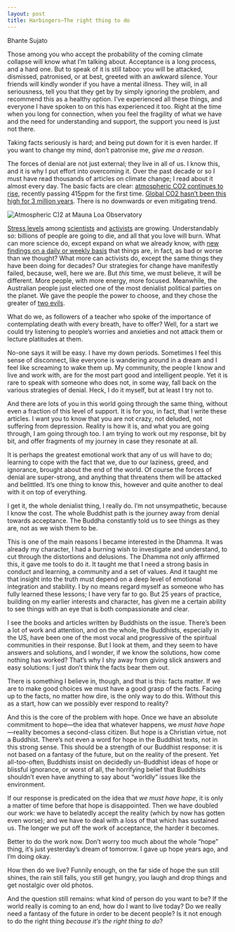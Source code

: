 ```yaml
---
layout: post
title: Harbingers—The right thing to do
---
```


<span class="author">Bhante Sujato</span>

Those among you who accept the probability of the coming climate collapse will know what I’m talking about. Acceptance is a long process, and a hard one. But to speak of it is still taboo: you will be attacked, dismissed, patronised, or at best, greeted with an awkward silence. Your friends will kindly wonder if you have a mental illness. They will, in all seriousness, tell you that they get by by simply ignoring the problem, and recommend this as a healthy option. I’ve experienced all these things, and everyone I have spoken to on this has experienced it too. Right at the time when you long for connection, when you feel the fragility of what we have and the need for understanding and support, the support you need is just not there.

Taking facts seriously is hard; and being put down for it is even harder. If you want to change my mind, don’t patronise me, *give me a reason*.

The forces of denial are not just external; they live in all of us. I know this, and it is why I put effort into overcoming it. Over the past decade or so I must have read thousands of articles on climate change; I read about it almost every day. The basic facts are clear: [atmospheric CO2 continues to rise](https://www.esrl.noaa.gov/gmd/ccgg/trends/full.html), recently passing 415ppm for the first time. [Global CO2 hasn’t been this high for 3 million years](https://www.independent.co.uk/environment/climate-change-carbon-dioxide-levels-high-history-warming-global-temperatures-a8911331.html). There is no downwards or even mitigating trend.

![Atmospheric C)2 at Mauna Loa Observatory](https://www.esrl.noaa.gov/gmd/webdata/ccgg/trends/co2_data_mlo.png)

[Stress levels](https://grist.org/climate-energy/climate-depression-is-for-real-just-ask-a-scientist/) among [scientists](https://judithcurry.com/2015/07/10/pre-traumatic-stress-syndrome-climate-scientists-speak-out/) and [activists](https://www.bu.edu/research/articles/climate-grief/) are growing. Understandably so: billions of people are going to die, and all that you love will burn. What can more science do, except expand on what we already know, with [new findings on a daily or weekly basis](https://www.theguardian.com/environment/2019/jun/03/climate-crisis-seriously-damaging-human-health-report-finds) that things are, in fact, as bad or worse than we thought? What more can activists do, except the same things they have been doing for decades? Our strategies for change have manifestly failed, because, well, here we are. But *this* time, we must believe, it will be different. More people, with more energy, more focused. Meanwhile, the Australian people just elected one of the most denialist political parties on the planet. We gave the people the power to choose, and they chose the greater of [two evils](https://www.theguardian.com/australia-news/2019/jun/04/qa-labor-made-huge-error-in-being-silent-over-coal-joel-fitzgibbon-says).

What do we, as followers of a teacher who spoke of the importance of contemplating death with every breath, have to offer? Well, for a start we could try listening to people’s worries and anxieties and not attack them or lecture platitudes at them.

No-one says it will be easy. I have my down periods. Sometimes I feel this sense of disconnect, like everyone is wandering around in a dream and I feel like screaming to wake them up. My community, the people I know and live and work with, are for the most part good and intelligent people. Yet it is rare to speak with someone who does not, in some way, fall back on the various strategies of denial. Heck, I do it myself, but at least I try not to.

And there are lots of you in this world going through the same thing, without even a fraction of this level of support. It is for you, in fact, that I write these articles. I want you to know that you are not crazy, not deluded, not suffering from depression. Reality is how it is, and what you are going through, I am going through too. I am trying to work out my response, bit by bit, and offer fragments of my journey in case they resonate at all.

It is perhaps the greatest emotional work that any of us will have to do; learning to cope with the fact that we, due to our laziness, greed, and ignorance, brought about the end of the world. Of course the forces of denial are super-strong, and anything that threatens them will be attacked and belittled. It’s one thing to know this, however and quite another to deal with it on top of everything.

I get it, the whole denialist thing, I really do. I’m not unsympathetic, because I know the cost. The whole Buddhist path is the journey away from denial towards acceptance. The Buddha constantly told us to see things as they are, not as we wish them to be.

This is one of the main reasons I became interested in the Dhamma. It was already my character, I had a burning wish to investigate and understand, to cut through the distortions and delusions. The Dhamma not only affirmed this, it gave me tools to do it. It taught me that I need a strong basis in conduct and learning, a community and a set of values. And it taught me that insight into the truth must depend on a deep level of emotional integration and stability. I by no means regard myself as someone who has fully learned these lessons; I have very far to go. But 25 years of practice, building on my earlier interests and character, has given me a certain ability to see things with an eye that is both compassionate and clear.

I see the books and articles written by Buddhists on the issue. There’s been a lot of work and attention, and on the whole, the Buddhists, especially in the US, have been one of the most vocal and progressive of the spiritual communities in their response. But I look at them, and they seem to have answers and solutions, and I wonder, if we know the solutions, how come nothing has worked? That’s why I shy away from giving slick answers and easy solutions: I just don’t think the facts bear them out.

There is something I believe in, though, and that is this: facts matter. If we are to make good choices we must have a good grasp of the facts. Facing up to the facts, no matter how dire, is the only way to do this. Without this as a start, how can we possibly ever respond to reality?

And this is the core of the problem with hope. Once we have an absolute commitment to hope—the idea that whatever happens, we *must have hope*—reality becomes a second-class citizen. But hope is a Christian virtue, not a Buddhist. There’s not even a word for hope in the Buddhist texts, not in this strong sense. This should be a strength of our Buddhist response: it is not based on a fantasy of the future, but on the reality of the present. Yet all-too-often, Buddhists insist on decidedly un-Buddhist ideas of hope or blissful ignorance, or worst of all, the horrifying belief that Buddhists shouldn’t even have anything to say about “worldly” issues like the environment.

If our response is predicated on the idea that *we must have hope*, it is only a matter of time before that hope is disappointed. Then we have doubled our work: we have to belatedly accept the reality (which by now has gotten even worse); and we have to deal with a loss of that which has sustained us. The longer we put off the work of acceptance, the harder it becomes.

Better to do the work now. Don’t worry too much about the whole “hope” thing, it’s just yesterday’s dream of tomorrow. I gave up hope years ago, and I’m doing okay.

How then do we live? Funnily enough, on the far side of hope the sun still shines, the rain still falls, you still get hungry, you laugh and drop things and get nostalgic over old photos.

And the question still remains: what kind of person do you want to be? If the world really is coming to an end, how do I want to live today? Do we really need a fantasy of the future in order to be decent people? Is it not enough to do the right thing *because it’s the right thing to do*?
